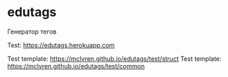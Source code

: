 # edutags
Генератор тегов

Test: https://edutags.herokuapp.com

Test template: https://mclvren.github.io/edutags/test/struct
Test template: https://mclvren.github.io/edutags/test/common
